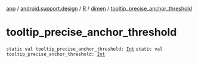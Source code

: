 [app](../../../index.md) / [android.support.design](../../index.md) / [R](../index.md) / [dimen](index.md) / [tooltip_precise_anchor_threshold](.)

# tooltip_precise_anchor_threshold

`static val tooltip_precise_anchor_threshold: `[`Int`](https://kotlinlang.org/api/latest/jvm/stdlib/kotlin/-int/index.html)
`static val tooltip_precise_anchor_threshold: `[`Int`](https://kotlinlang.org/api/latest/jvm/stdlib/kotlin/-int/index.html)